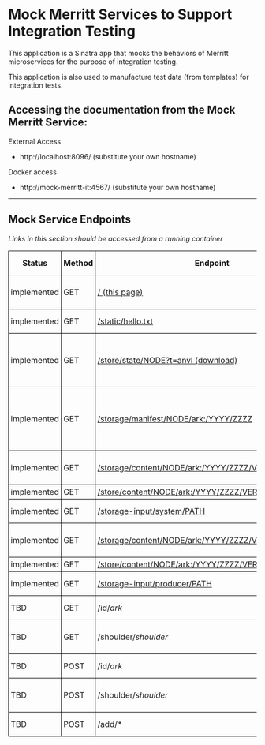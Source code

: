 # Mock Merritt Services to Support Integration Testing

This application is a Sinatra app that mocks the behaviors of Merritt microservices for the purpose of integration testing.

This application is also used to manufacture test data (from templates) for integration tests.

## Accessing the documentation from the Mock Merritt Service:

External Access
- http://localhost:8096/ (substitute your own hostname)

Docker access
- http://mock-merritt-it:4567/ (substitute your own hostname)

---
## Mock Service Endpoints

_Links in this section should be accessed from a running container_


<style>
td, th {
  border: thin solid black;
  padding: 4px;
}

table {
  border-collapse: collapse;
}
</style>

| Status | Method | Endpoint | Used-by | Source Data | Notes |
| ------ | ------ | -------- | ------- | ----------- | ----- |
| implemented | GET    | [/ (this page)](/.)  | n/a     | [README.md](https://github.com/CDLUC3/merritt-docker/blob/main/mrt-inttest-services/mock-merritt-it/README.md) | Documentation, generated from markdown |
| implemented | GET    | [/static/hello.txt](/static/hello.txt) | n/a | [static/hello.txt](https://github.com/CDLUC3/merritt-docker/blob/main/mrt-inttest-services/mock-merritt-it/static/hello.txt) | Sample static content request |
| implemented | GET    | [/store/state/NODE?t=anvl (download)](/store/state/7777?t=anvl) | inv-it | [data/7777.anvl](https://github.com/CDLUC3/merritt-docker/blob/main/mrt-inttest-services/mock-merritt-it/data/7777.anvl)| Storage Node Metadata - used to populate the inv_nodes table |
| implemented | GET    | [/storage/manifest/NODE/ark:/YYYY/ZZZZ](/storage/manifest/7777/ark%3A%2F1111%2F2222) | inv-it | [data/manifest](https://github.com/CDLUC3/merritt-docker/blob/main/mrt-inttest-services/mock-merritt-it/data/manifest) | Generate storage manifest for ark, source file is a mustache template |
| implemented | GET    | [/storage/content/NODE/ark:/YYYY/ZZZZ/VER/system/PATH](/storage/content/7777/ark%3A%2F1111%2F2222/1/system/mrt-erc.txt) | inv-it | [data/system/mrt-erc.txt](https://github.com/CDLUC3/merritt-docker/blob/main/mrt-inttest-services/mock-merritt-it/data/system/mrt-erc.txt) | Retrieve sample system file |
| implemented | GET    | [/store/content/NODE/ark:/YYYY/ZZZZ/VER/system/PATH](/store/content/7777/ark%3A%2F1111%2F2222/1/system/mrt-erc.txt) | ??? | ^^ | ^^ |
| implemented | GET    | [/storage-input/system/PATH](/storage-input/system/mrt-erc.txt) | store-it | ^^ | ^^ |
| implemented | GET    | [/storage/content/NODE/ark:/YYYY/ZZZZ/VER/producer/PATH](/storage/content/7777/ark%3A%2F1111%2F2222/1/producer/hello.txt) | inv-it | [data/producer/hello.txt](https://github.com/CDLUC3/merritt-docker/blob/main/mrt-inttest-services/mock-merritt-it/data/producer/hello.txt) | Retrieve sample producer file |
| implemented | GET    | [/store/content/NODE/ark:/YYYY/ZZZZ/VER/producer/PATH](/store/content/7777/ark%3A%2F1111%2F2222/1/producer/hello.txt) | ??? |  ^^ | ^^ |
| implemented | GET    | [/storage-input/producer/PATH](/storage-input/producer/hello.txt) | store-it | ^^ | ^^ |
| TBD | GET    | /id/*ark* | ??? | | Mock ezid retrieval |
| TBD | GET    | /shoulder/*shoulder* | ??? | | Mock ezid shoulder retrieval |
| TBD | POST   | /id/*ark* | ingest-it | | Mock data update for ark |
| TBD | POST   | /shoulder/*shoulder* | ingest-it | | Mock ark creation for a given shoulder |
| TBD | POST   | /add/* | ingest-it | | Mock storage add|
